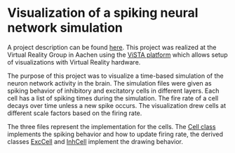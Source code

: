 # Visualization of a spiking neural network simulation

A project description can be found [here](http://anettevonkapri.org/projects/2011-2/neural-network-in-vr/). This project was realized at the Virtual Reality Group in Aachen using the [ViSTA platform](https://www.itc.rwth-aachen.de/cms/IT-Center/Forschung-Projekte/Virtuelle-Realitaet/Infrastruktur/~fgmo/ViSTA-Virtual-Reality-Toolkit/?lidx=1) which allows setup of visualizations with Virtual Reality hardware. 

The purpose of this project was to visualize a time-based simulation of the neuron network activity in the brain. The simulation files were given as spiking behavior of inhibitory and excitatory cells in different layers. Each cell has a list of spiking times during the simulation. The fire rate of a cell decays over time unless a new spike occurs. The visualization drew cells at different scale factors based on the firing rate. 

The three files represent the implementation for the cells. The [Cell class](Cell.h) implements the spiking behavior and how to update firing rate, the derived classes [ExcCell](ExcCell.h) and [InhCell](InhCell.h) implement the drawing behavior.

